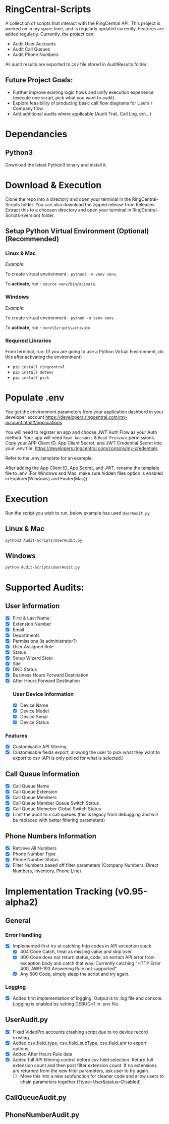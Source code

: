 # RingCentral-Scripts
A collection of scripts that interact with the RingCentral API. This project is worked on in my spare time, and is regularly updated currently. Features are added regularly. Currently, the project can:
- Audit User Accounts 
- Audit Call Queues
- Audit Phone Numbers

All audit results are exported to csv file stored in AuditResults folder.

## Future Project Goals:
- Further improve existing logic flows and unify execution experience (execute one script, pick what you want to audit)
- Explore feasibility of producing basic call flow diagrams for Users / Company flow.
- Add additional audits where applicable (Audit Trail, Call Log, ect...)

# Dependancies 
## Python3 
Download the latest Python3 binary and install it.

# Download & Execution
Clone the repo into a directory and open your terminal in the RingCentral-Scripts folder. You can also download the zipped release from Releases. Extract this to a choosen directory and open your terminal in RingCentral-Scripts-(version) folder. 

## Setup Python Virtual Environment (Optional) (Recommended)
### Linux & Mac
*Example*:

To create virtual environment - `python3 -m venv venv`.

To **activate**, run - `source venv/bin/acivate`.
### Windows
*Example*:

To create virtual environment - `python -m venv venv`.

To **activate**, run - `venv\Scripts\activate`.

### Required Libraries
From terminal, run: (If you are going to use a Python Virtual Environment, do this after activating the environment)
- `pip install ringcentral`
- `pip install dotenv`
- `pip install pick`

# Populate .env
You get the environment parameters from your
application dashbord in your developer account
https://developers.ringcentral.com/my-account.html#/applications

You will need to register an app and choose JWT Auth Flow as your Auth method. Your app will need `Read Accounts` & `Read Presence` permissions.
Copy your APP Client ID, App Client Secret, and JWT Credential Secret into your .env file.
https://developers.ringcentral.com/console/my-credentials

Refer to the .env_template for an example.

After adding the App Client ID, App Secret, and JWT, rename the template file to .env (For Windows and Mac, make sure hidden files option is enabled in Explorer(Windows) and Finder(Mac))


# Execution
Run the script you wish to run, below example has used `UserAudit.py`
## Linux & Mac
`python3 Audit-Scripts/UserAudit.py`

## Windows
`python Audit-Scripts\UserAudit.py`

# Supported Audits:
## User Information
- [x] First & Last Name
- [x] Extension Number
- [x] Email
- [x] Departments
- [x] Permissions (is administrator?)
- [x] User Assigned Role
- [x] Status
- [x] Setup Wizard State
- [x] Site
- [x] DND Status
- [x] Business Hours Forward Destination
- [x] After Hours Forward Destination
	### User Device Information
	- [x] Device Name
	- [x] Device Model
	- [x] Device Serial
	- [x] Device Status
### Features
- [x] Customisable API filtering.
- [x] Customisable fields export, allowing the user to pick what they want to export to csv (API is only polled for what is selected.)

## Call Queue Information
- [x] Call Queue Name
- [x] Call Queue Extension
- [x] Call Queue Members
- [x] Call Queue Member Queue Switch Status
- [x] Call Queue Memeber Global Switch Status
- [x] Limit the audit to x call queues (this is legacy from debugging and will be replaced with better fitlering parameters)

## Phone Numbers Information
- [x] Retrieve All Numbers
- [x] Phone Number Type
- [x] Phone Number Status
- [x] Filter Numbers based off filter parameters (Company Numbers, Direct Numbers, Inventory, Phone Line)

# Implementation Tracking (v0.95-alpha2)
## General
### Error Handling
- [x] Implemented first try at catching http codes in API exception stack.
	- [x] 404 Code Catch, treat as missing value and skip over.
	- [x] 400 Code does not return status_code, so extract API error from exception body and catch that way. Currently catching "HTTP Error 400, AWR-193 Answering Rule not supported"
	- [x] Any 500 Code, simply sleep the script and try again.
### Logging
- [x] Added first implementation of logging. Output is to .log file and console. Logging is enabled by setting DEBUG=1 in .env file. 

## UserAudit.py
- [x] Fixed VideoPro accounts crashing script due to no device record existing.
- [x] Added csv_field_type, csv_field_subType, csv_field_ahr to export options. 
- [x] Added After Hours Rule data
- [x] Added full API filtering control before csv field selection. Return full extension count and then post filter extension count. If no extensions are returned from the new filter parameters, ask user to try again. 
	- [ ] Move this into a new subfunction for cleaner code and allow users to chain parameters together (?type=User&status=Disabled)

## CallQueueAudit.py


## PhoneNumberAudit.py

